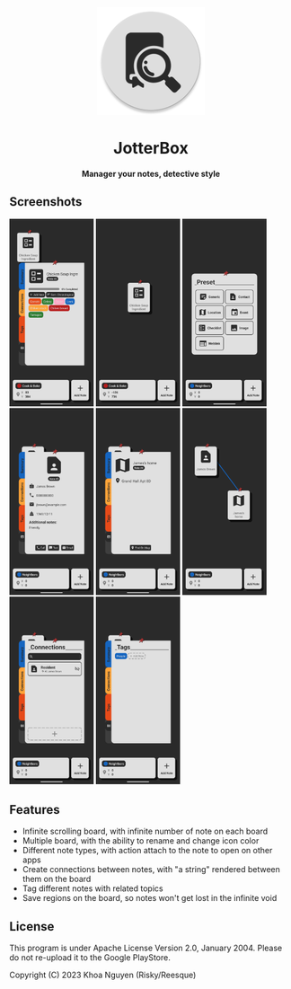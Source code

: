 <p align="center"><img src="app/src/main/res/mipmap-xxxhdpi/ic_launcher_round.png"></p> 
<h1 align="center"><b>JotterBox</b></h1>
<h4 align="center">Manager your notes, detective style</h4>


## Screenshots

[<img src="screenshots/1.png" width="150">](screenshots/1.png)
[<img src="screenshots/2.png" width="150">](screenshots/2.png)
[<img src="screenshots/3.png" width="150">](screenshots/3.png)
[<img src="screenshots/4.png" width="150">](screenshots/4.png)
[<img src="screenshots/5.png" width="150">](screenshots/5.png)
[<img src="screenshots/6.png" width="150">](screenshots/6.png)
[<img src="screenshots/7.png" width="150">](screenshots/7.png)
[<img src="screenshots/8.png" width="150">](screenshots/8.png)

## Features
- Infinite scrolling board, with infinite number of note on each board
- Multiple board, with the ability to rename and change icon color
- Different note types, with action attach to the note to open on other apps
- Create connections between notes, with "a string" rendered between them on the board
- Tag different notes with related topics
- Save regions on the board, so notes won't get lost in the infinite void

## License
This program is under Apache License Version 2.0, January 2004. Please do not re-upload it to the Google PlayStore.

Copyright (C) 2023 Khoa Nguyen (Risky/Reesque)